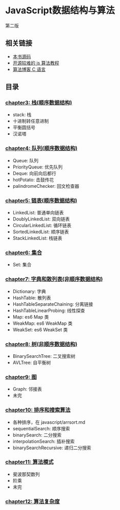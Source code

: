 # JavaScript数据结构与算法

第二版

## 相关链接

- [本书源码](https://github.com/loiane/javascript-datastructures-algorithms)
- [开源较难的 js 算法教程](https://github.com/trekhleb/javascript-algorithms)
- [算法博客 C 语言](https://www.gitbook.com/book/wizardforcel/the-art-of-programming-by-july)

## 目录

### [chapter3: 栈(顺序数据结构)](chapter3)

- stack: 栈
- 十进制转任意进制
- 平衡圆括号
- 汉诺塔

### [chapter4: 队列(顺序数据结构)](chapter4)

- Queue: 队列
- PriorityQueue: 优先队列
- Deque: 向前向后都行
- hotPotato: 击鼓传花
- palindromeChecker: 回文检查器

### [chapter5: 链表(顺序数据结构)](chapter5)
- LinkedList: 普通单向链表
- DoublyLinkedList: 双向链表
- CircularLinkedList: 循环链表
- SortedLinkedList: 顺序链表
- StackLinkedList: 栈链表

### [chapter6: 集合](chapter6)

- Set: 集合

### [chapter7: 字典和散列表(非顺序数据结构)](chapter7)

- Dictionary: 字典
- HashTable: 散列表
- HashTableSeparateChaining: 分离链接
- HashTableLinearProbing: 线性探查
- Map: es6 Map 类
- WeakMap: es6 WeakMap 类
- WeakSet: es6 WeakSet 类

### [chapter8: 树(非顺序数据结构)](chapter8)

- BinarySearchTree: 二叉搜索树
- AVLTree: 自平衡树

### [chapter9: 图](chapter9)

- Graph: 邻接表
- 未完

### [chapter10: 排序和搜索算法](chapter10)

- 各种排序，在 javascript/arrsort.md
- sequentialSearch: 顺序搜索
- binarySearch: 二分搜索
- interpolationSearch: 插补搜索
- binarySearchRecursive: 递归二分搜索

### [chapter11: 算法模式](chapter11)

- 斐波那契数列
- 阶乘
- 未完

### [chapter12: 算法复杂度](chapter12)
